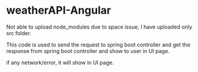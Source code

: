 # weatherAPI-Angular

Not able to upload node_modules due to space issue, I have uploaded only src folder.

This code is used to send the request to spring boot controller and get the response from spring boot controller and show to user in UI page.

if any network/error, it will show in UI page.
